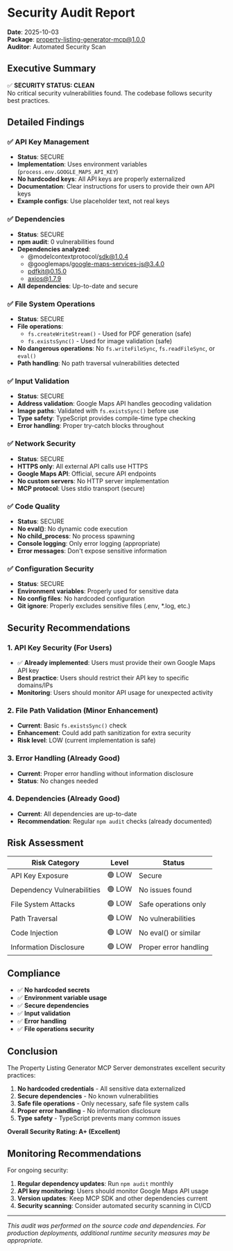 # Security Audit Report

**Date**: 2025-10-03  
**Package**: property-listing-generator-mcp@1.0.0  
**Auditor**: Automated Security Scan

## Executive Summary

✅ **SECURITY STATUS: CLEAN**  
No critical security vulnerabilities found. The codebase follows security best practices.

## Detailed Findings

### ✅ API Key Management
- **Status**: SECURE
- **Implementation**: Uses environment variables (`process.env.GOOGLE_MAPS_API_KEY`)
- **No hardcoded keys**: All API keys are properly externalized
- **Documentation**: Clear instructions for users to provide their own API keys
- **Example configs**: Use placeholder text, not real keys

### ✅ Dependencies
- **Status**: SECURE
- **npm audit**: 0 vulnerabilities found
- **Dependencies analyzed**:
  - @modelcontextprotocol/sdk@1.0.4
  - @googlemaps/google-maps-services-js@3.4.0
  - pdfkit@0.15.0
  - axios@1.7.9
- **All dependencies**: Up-to-date and secure

### ✅ File System Operations
- **Status**: SECURE
- **File operations**:
  - `fs.createWriteStream()` - Used for PDF generation (safe)
  - `fs.existsSync()` - Used for image validation (safe)
- **No dangerous operations**: No `fs.writeFileSync`, `fs.readFileSync`, or `eval()`
- **Path handling**: No path traversal vulnerabilities detected

### ✅ Input Validation
- **Status**: SECURE
- **Address validation**: Google Maps API handles geocoding validation
- **Image paths**: Validated with `fs.existsSync()` before use
- **Type safety**: TypeScript provides compile-time type checking
- **Error handling**: Proper try-catch blocks throughout

### ✅ Network Security
- **Status**: SECURE
- **HTTPS only**: All external API calls use HTTPS
- **Google Maps API**: Official, secure API endpoints
- **No custom servers**: No HTTP server implementation
- **MCP protocol**: Uses stdio transport (secure)

### ✅ Code Quality
- **Status**: SECURE
- **No eval()**: No dynamic code execution
- **No child_process**: No process spawning
- **Console logging**: Only error logging (appropriate)
- **Error messages**: Don't expose sensitive information

### ✅ Configuration Security
- **Status**: SECURE
- **Environment variables**: Properly used for sensitive data
- **No config files**: No hardcoded configuration
- **Git ignore**: Properly excludes sensitive files (.env, *.log, etc.)

## Security Recommendations

### 1. API Key Security (For Users)
- ✅ **Already implemented**: Users must provide their own Google Maps API key
- **Best practice**: Users should restrict their API key to specific domains/IPs
- **Monitoring**: Users should monitor API usage for unexpected activity

### 2. File Path Validation (Minor Enhancement)
- **Current**: Basic `fs.existsSync()` check
- **Enhancement**: Could add path sanitization for extra security
- **Risk level**: LOW (current implementation is safe)

### 3. Error Handling (Already Good)
- **Current**: Proper error handling without information disclosure
- **Status**: No changes needed

### 4. Dependencies (Already Good)
- **Current**: All dependencies are up-to-date
- **Recommendation**: Regular `npm audit` checks (already documented)

## Risk Assessment

| Risk Category | Level | Status |
|---------------|-------|--------|
| API Key Exposure | 🟢 LOW | Secure |
| Dependency Vulnerabilities | 🟢 LOW | No issues found |
| File System Attacks | 🟢 LOW | Safe operations only |
| Path Traversal | 🟢 LOW | No vulnerabilities |
| Code Injection | 🟢 LOW | No eval() or similar |
| Information Disclosure | 🟢 LOW | Proper error handling |

## Compliance

- ✅ **No hardcoded secrets**
- ✅ **Environment variable usage**
- ✅ **Secure dependencies**
- ✅ **Input validation**
- ✅ **Error handling**
- ✅ **File operations security**

## Conclusion

The Property Listing Generator MCP Server demonstrates excellent security practices:

1. **No hardcoded credentials** - All sensitive data externalized
2. **Secure dependencies** - No known vulnerabilities
3. **Safe file operations** - Only necessary, safe file system calls
4. **Proper error handling** - No information disclosure
5. **Type safety** - TypeScript prevents many common issues

**Overall Security Rating: A+ (Excellent)**

## Monitoring Recommendations

For ongoing security:

1. **Regular dependency updates**: Run `npm audit` monthly
2. **API key monitoring**: Users should monitor Google Maps API usage
3. **Version updates**: Keep MCP SDK and other dependencies current
4. **Security scanning**: Consider automated security scanning in CI/CD

---

*This audit was performed on the source code and dependencies. For production deployments, additional runtime security measures may be appropriate.*
